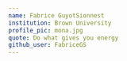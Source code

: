 ```yaml
---
name: Fabrice GuyotSionnest
institution: Brown University
profile_pic: mona.jpg
quote: Do what gives you energy
github_user: FabriceGS
---
```

